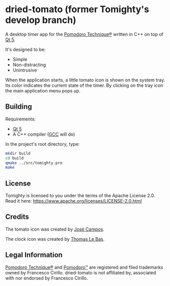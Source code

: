 # dried-tomato (former Tomighty's develop branch) #

A desktop timer app for the [Pomodoro Technique®](http://pomodorotechnique.com)
written in C++ on top of [Qt 5](http://qt-project.org).

It's designed to be:

* Simple
* Non-distracting
* Unintrusive

When the application starts, a little tomato icon is shown on the system tray. Its color indicates
the current state of the timer. By clicking on the tray icon the main application menu pops up.


## Building ##

Requirements:

* [Qt 5](http://qt-project.org)
* A C++ compiler ([GCC](https://gcc.gnu.org) will do)

In the project's root directory, type:

```bash
mkdir build
cd build
qmake ../src/tomighty.pro
make
```


## License ##

Tomighty is licensed to you under the terms of the Apache License 2.0.
Read it here: https://www.apache.org/licenses/LICENSE-2.0.html


## Credits ##

The tomato icon was created by [José Campos](www.thenounproject.com/jcampos).

The clock icon was created by [Thomas Le Bas](www.thenounproject.com/tlb).


## Legal Information ##

[Pomodoro Technique®](http://pomodorotechnique.com) and [Pomodoro™](http://pomodorotechnique.com)
are registered and filed trademarks owned by Francesco Cirillo. dried-tomato is not affiliated by,
associated with nor endorsed by Francesco Cirillo.
